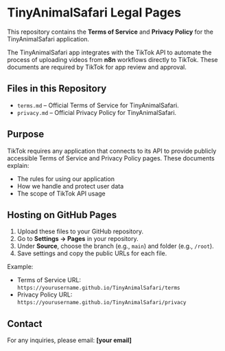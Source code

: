 # TinyAnimalSafari Legal Pages

This repository contains the **Terms of Service** and **Privacy Policy** for the TinyAnimalSafari application.

The TinyAnimalSafari app integrates with the TikTok API to automate the process of uploading videos from **n8n** workflows directly to TikTok. These documents are required by TikTok for app review and approval.

## Files in this Repository

- `terms.md` – Official Terms of Service for TinyAnimalSafari.
- `privacy.md` – Official Privacy Policy for TinyAnimalSafari.

## Purpose

TikTok requires any application that connects to its API to provide publicly accessible Terms of Service and Privacy Policy pages. These documents explain:

- The rules for using our application
- How we handle and protect user data
- The scope of TikTok API usage

## Hosting on GitHub Pages

1. Upload these files to your GitHub repository.
2. Go to **Settings → Pages** in your repository.
3. Under **Source**, choose the branch (e.g., `main`) and folder (e.g., `/root`).
4. Save settings and copy the public URLs for each file.

Example:
- Terms of Service URL: `https://yourusername.github.io/TinyAnimalSafari/terms`
- Privacy Policy URL: `https://yourusername.github.io/TinyAnimalSafari/privacy`

## Contact

For any inquiries, please email: **[your email]**
